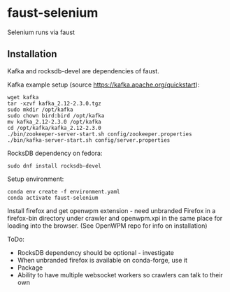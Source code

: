 # faust-selenium
Selenium runs via faust

## Installation

Kafka and rocksdb-devel are dependencies of faust.

Kafka example setup (source https://kafka.apache.org/quickstart):

    wget kafka
    tar -xzvf kafka_2.12-2.3.0.tgz
    sudo mkdir /opt/kafka
    sudo chown bird:bird /opt/kafka
    mv kafka_2.12-2.3.0 /opt/kafka
    cd /opt/kafka/kafka_2.12-2.3.0
    ./bin/zookeeper-server-start.sh config/zookeeper.properties
    ./bin/kafka-server-start.sh config/server.properties

RocksDB dependency on fedora:

    sudo dnf install rocksdb-devel

Setup environment:

    conda env create -f environment.yaml
    conda activate faust-selenium

Install firefox and get openwpm extension - need unbranded Firefox in a 
firefox-bin directory under crawler and openwpm.xpi in the same place for
loading into the browser. (See OpenWPM repo for info on installation)


ToDo:
* RocksDB dependency should be optional - investigate
* When unbranded firefox is available on conda-forge, use it
* Package
* Ability to have multiple websocket workers so crawlers can talk to their own
